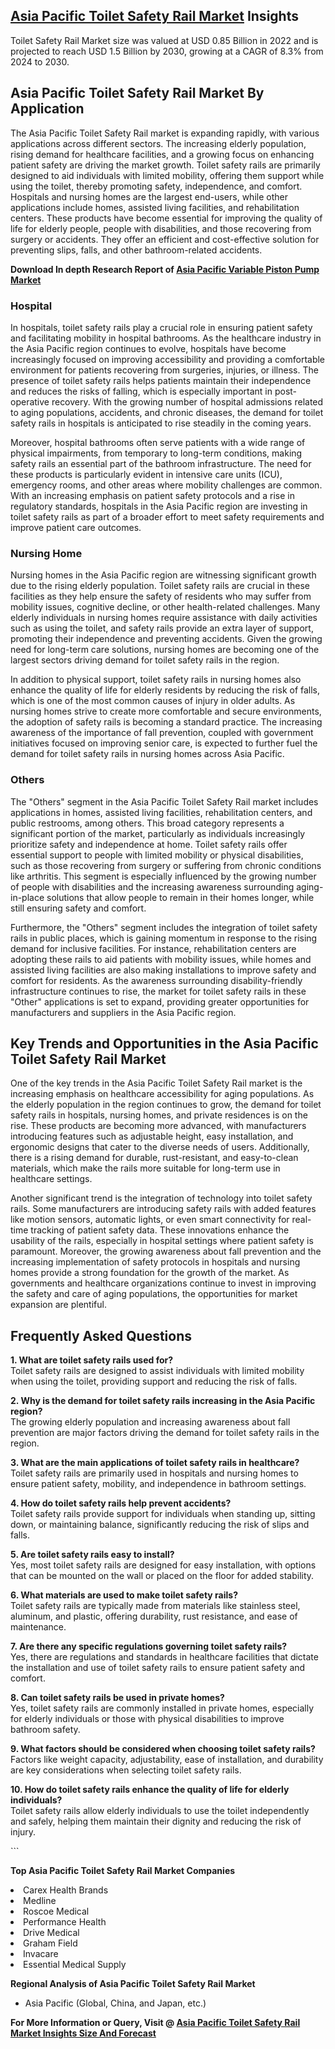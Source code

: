 <h2><a href="https://www.verifiedmarketreports.com/download-sample/?rid=255186&amp;utm_source=Github-Feb&amp;utm_medium=219" target="_blank">Asia Pacific Toilet Safety Rail Market</a> Insights</h2><p>Toilet Safety Rail Market size was valued at USD 0.85 Billion in 2022 and is projected to reach USD 1.5 Billion by 2030, growing at a CAGR of 8.3% from 2024 to 2030.</p><p><h2>Asia Pacific Toilet Safety Rail Market By Application</h2> <p>The Asia Pacific Toilet Safety Rail market is expanding rapidly, with various applications across different sectors. The increasing elderly population, rising demand for healthcare facilities, and a growing focus on enhancing patient safety are driving the market growth. Toilet safety rails are primarily designed to aid individuals with limited mobility, offering them support while using the toilet, thereby promoting safety, independence, and comfort. Hospitals and nursing homes are the largest end-users, while other applications include homes, assisted living facilities, and rehabilitation centers. These products have become essential for improving the quality of life for elderly people, people with disabilities, and those recovering from surgery or accidents. They offer an efficient and cost-effective solution for preventing slips, falls, and other bathroom-related accidents. <strong><p><strong>Download In depth Research Report of <a href="https://www.verifiedmarketreports.com/download-sample/?rid=236118&amp;utm_source=Pulse-Dec&amp;utm_medium=219" target="_blank">Asia Pacific Variable Piston Pump Market</a></strong></p></strong></p> <h3>Hospital</h3> <p>In hospitals, toilet safety rails play a crucial role in ensuring patient safety and facilitating mobility in hospital bathrooms. As the healthcare industry in the Asia Pacific region continues to evolve, hospitals have become increasingly focused on improving accessibility and providing a comfortable environment for patients recovering from surgeries, injuries, or illness. The presence of toilet safety rails helps patients maintain their independence and reduces the risks of falling, which is especially important in post-operative recovery. With the growing number of hospital admissions related to aging populations, accidents, and chronic diseases, the demand for toilet safety rails in hospitals is anticipated to rise steadily in the coming years.</p> <p>Moreover, hospital bathrooms often serve patients with a wide range of physical impairments, from temporary to long-term conditions, making safety rails an essential part of the bathroom infrastructure. The need for these products is particularly evident in intensive care units (ICU), emergency rooms, and other areas where mobility challenges are common. With an increasing emphasis on patient safety protocols and a rise in regulatory standards, hospitals in the Asia Pacific region are investing in toilet safety rails as part of a broader effort to meet safety requirements and improve patient care outcomes.</p> <h3>Nursing Home</h3> <p>Nursing homes in the Asia Pacific region are witnessing significant growth due to the rising elderly population. Toilet safety rails are crucial in these facilities as they help ensure the safety of residents who may suffer from mobility issues, cognitive decline, or other health-related challenges. Many elderly individuals in nursing homes require assistance with daily activities such as using the toilet, and safety rails provide an extra layer of support, promoting their independence and preventing accidents. Given the growing need for long-term care solutions, nursing homes are becoming one of the largest sectors driving demand for toilet safety rails in the region.</p> <p>In addition to physical support, toilet safety rails in nursing homes also enhance the quality of life for elderly residents by reducing the risk of falls, which is one of the most common causes of injury in older adults. As nursing homes strive to create more comfortable and secure environments, the adoption of safety rails is becoming a standard practice. The increasing awareness of the importance of fall prevention, coupled with government initiatives focused on improving senior care, is expected to further fuel the demand for toilet safety rails in nursing homes across Asia Pacific.</p> <h3>Others</h3> <p>The "Others" segment in the Asia Pacific Toilet Safety Rail market includes applications in homes, assisted living facilities, rehabilitation centers, and public restrooms, among others. This broad category represents a significant portion of the market, particularly as individuals increasingly prioritize safety and independence at home. Toilet safety rails offer essential support to people with limited mobility or physical disabilities, such as those recovering from surgery or suffering from chronic conditions like arthritis. This segment is especially influenced by the growing number of people with disabilities and the increasing awareness surrounding aging-in-place solutions that allow people to remain in their homes longer, while still ensuring safety and comfort.</p> <p>Furthermore, the "Others" segment includes the integration of toilet safety rails in public places, which is gaining momentum in response to the rising demand for inclusive facilities. For instance, rehabilitation centers are adopting these rails to aid patients with mobility issues, while homes and assisted living facilities are also making installations to improve safety and comfort for residents. As the awareness surrounding disability-friendly infrastructure continues to rise, the market for toilet safety rails in these "Other" applications is set to expand, providing greater opportunities for manufacturers and suppliers in the Asia Pacific region.</p> <h2>Key Trends and Opportunities in the Asia Pacific Toilet Safety Rail Market</h2> <p>One of the key trends in the Asia Pacific Toilet Safety Rail market is the increasing emphasis on healthcare accessibility for aging populations. As the elderly population in the region continues to grow, the demand for toilet safety rails in hospitals, nursing homes, and private residences is on the rise. These products are becoming more advanced, with manufacturers introducing features such as adjustable height, easy installation, and ergonomic designs that cater to the diverse needs of users. Additionally, there is a rising demand for durable, rust-resistant, and easy-to-clean materials, which make the rails more suitable for long-term use in healthcare settings.</p> <p>Another significant trend is the integration of technology into toilet safety rails. Some manufacturers are introducing safety rails with added features like motion sensors, automatic lights, or even smart connectivity for real-time tracking of patient safety data. These innovations enhance the usability of the rails, especially in hospital settings where patient safety is paramount. Moreover, the growing awareness about fall prevention and the increasing implementation of safety protocols in hospitals and nursing homes provide a strong foundation for the growth of the market. As governments and healthcare organizations continue to invest in improving the safety and care of aging populations, the opportunities for market expansion are plentiful.</p> <h2>Frequently Asked Questions</h2> <p><strong>1. What are toilet safety rails used for?</strong><br>Toilet safety rails are designed to assist individuals with limited mobility when using the toilet, providing support and reducing the risk of falls.</p> <p><strong>2. Why is the demand for toilet safety rails increasing in the Asia Pacific region?</strong><br>The growing elderly population and increasing awareness about fall prevention are major factors driving the demand for toilet safety rails in the region.</p> <p><strong>3. What are the main applications of toilet safety rails in healthcare?</strong><br>Toilet safety rails are primarily used in hospitals and nursing homes to ensure patient safety, mobility, and independence in bathroom settings.</p> <p><strong>4. How do toilet safety rails help prevent accidents?</strong><br>Toilet safety rails provide support for individuals when standing up, sitting down, or maintaining balance, significantly reducing the risk of slips and falls.</p> <p><strong>5. Are toilet safety rails easy to install?</strong><br>Yes, most toilet safety rails are designed for easy installation, with options that can be mounted on the wall or placed on the floor for added stability.</p> <p><strong>6. What materials are used to make toilet safety rails?</strong><br>Toilet safety rails are typically made from materials like stainless steel, aluminum, and plastic, offering durability, rust resistance, and ease of maintenance.</p> <p><strong>7. Are there any specific regulations governing toilet safety rails?</strong><br>Yes, there are regulations and standards in healthcare facilities that dictate the installation and use of toilet safety rails to ensure patient safety and comfort.</p> <p><strong>8. Can toilet safety rails be used in private homes?</strong><br>Yes, toilet safety rails are commonly installed in private homes, especially for elderly individuals or those with physical disabilities to improve bathroom safety.</p> <p><strong>9. What factors should be considered when choosing toilet safety rails?</strong><br>Factors like weight capacity, adjustability, ease of installation, and durability are key considerations when selecting toilet safety rails.</p> <p><strong>10. How do toilet safety rails enhance the quality of life for elderly individuals?</strong><br>Toilet safety rails allow elderly individuals to use the toilet independently and safely, helping them maintain their dignity and reducing the risk of injury.</p> ```</p><p><strong>Top Asia Pacific Toilet Safety Rail Market Companies</strong></p><div data-test-id=""><p><li>Carex Health Brands</li><li> Medline</li><li> Roscoe Medical</li><li> Performance Health</li><li> Drive Medical</li><li> Graham Field</li><li> Invacare</li><li> Essential Medical Supply</li></p><div><strong>Regional Analysis of&nbsp;Asia Pacific Toilet Safety Rail Market</strong></div><ul><li dir="ltr"><p dir="ltr">Asia Pacific (Global, China, and Japan, etc.)</p></li></ul><p><strong>For More Information or Query, Visit @&nbsp;</strong><strong><a href="https://www.verifiedmarketreports.com/product/toilet-safety-rail-market/?utm_source=Github-Feb&amp;utm_medium=219" target="_blank">Asia Pacific Toilet Safety Rail Market Insights Size And Forecast</a></strong></p></div><h2>&nbsp;</h2><div data-test-id="">&nbsp;</div>
